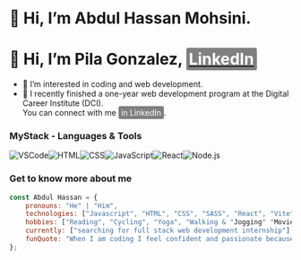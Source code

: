 # 👋 Hi, I’m Abdul Hassan Mohsini. 
# 👋 Hi, I’m Pila Gonzalez, [<span style="background-color: gray; color: white; padding: 3px 5px; border-radius: 3px;">LinkedIn</span>](https://www.linkedin.com/in/pila-gonzalez)
  
- 👀 I’m interested in coding and web development.
- 🌱 I recently finished a one-year web development program at the Digital Career Institute (DCI).<br>You can connect with me <a href="https://www.linkedin.com/in/abdul-hassan" style="background-color: gray; color: white; padding: 3px 5px; border-radius: 3px; text-decoration: none;">in LinkedIn</a>.

### MyStack - Languages & Tools

![VSCode](https://img.shields.io/badge/Editor-VSCode-blue)![HTML](https://img.shields.io/badge/Language-HTML-orange)![CSS](https://img.shields.io/badge/Language-CSS-blue)![JavaScript](https://img.shields.io/badge/Language-JavaScript-yellow)![React](https://img.shields.io/badge/Framework-React-blue)![Node.js](https://img.shields.io/badge/Runtime-Node.js-green)



###  Get to know more about me
```javaScript
const Abdul Hassan = {
    pronouns: "He" | "Him",
    technologies: ["Javascript", "HTML", "CSS", "SASS", "React", "Vite", "Express"],
    hobbies: ["Reading", "Cycling", "Yoga", "Walking & "Jogging" "Movies"],
    currently: ["searching for full stack web development internship"]
    funQuote: "When I am coding I feel confident and passionate because I know, today I am better than yesterday."
};


